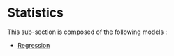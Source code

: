 # Statistics

This sub-section is composed of the following models :

* [Regression](references#Regression)

